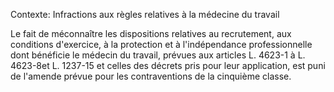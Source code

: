 Contexte: Infractions aux règles relatives  à la médecine du travail

Le fait de méconnaître les dispositions relatives au recrutement, aux conditions d'exercice, à la protection et à l'indépendance professionnelle dont bénéficie le médecin du travail, prévues aux articles L. 4623-1 à L. 4623-8et L. 1237-15 et celles des décrets pris pour leur application, est puni de l'amende prévue pour les contraventions de la cinquième classe.